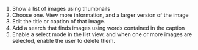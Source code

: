 1. Show a list of images using thumbnails
2. Choose one. View more information, and a larger version of the image
3. Edit the title or caption of that image.
4. Add a search that finds images using words contained in the caption
5. Enable a select mode in the list view, and when one or more images are selected, enable the user to delete them.
